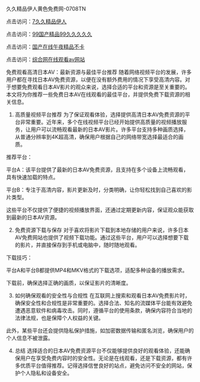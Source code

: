 久久精品伊人黄色免费网-0708TN

点击访问：<a href="https://heiliao2dmwwy.pages.dev">7久久精品伊人</a>

点击访问：<a href="https://heiliaoll4qsx.pages.dev">99国产精品99久久久久久</a>

点击访问：<a href="https://heiliaoe8ajia.pages.dev">国产在线午夜精品不卡</a>

点击访问：<a href="https://heiliaoxqkkct.pages.dev">综合网在线观看av网站</a>

免费观看高清日本AV：最新资源与最佳平台推荐
随着网络视频平台的发展，许多用户都在寻找日本AV免费资源，以便在没有额外费用的情况下享受高清内容。对于想要免费观看日本AV影片的观众来说，选择合适的平台和资源是至关重要的。本文将为你推荐一些免费日本AV在线观看的最佳平台，并提供免费下载资源的相关信息。

1. 高质量视频平台推荐
为了保证观看体验，选择提供高清日本AV免费资源的平台非常重要。近年来，多个在线视频平台已经开始提供高质量的视频播放服务，让用户可以流畅观看最新的日本AV影片。许多平台支持多种画质选择，从普通分辨率到4K超高清，确保用户根据自己的网络带宽选择最适合的画质。

推荐平台：

平台A：该平台提供了最新的日本AV免费资源，且支持在多个设备上流畅观看，具有快速加载的特点。

平台B：专注于高清内容，影片更新及时，分类明确，让你轻松找到自己喜欢的影片类型。

这些平台不仅提供了便捷的视频播放界面，还通过定期更新内容，保证观众能获取到最新的日本AV资源。

2. 免费资源下载与保存
对于喜欢将影片下载到本地存储的用户来说，许多日本AV免费网站也提供了视频下载功能。通过这些平台，用户可以选择想要下载的影片，并直接保存到手机或电脑中，随时随地观看。

下载技巧：

平台A和平台B都提供MP4和MKV格式的下载选项，适配多种设备的播放需求。

下载前，确保选择正确的画质，以保证影片的清晰度。

3. 如何确保观看的安全性与合规性
在互联网上搜索和观看日本AV免费影片时，确保安全性和合规性是非常重要的。选择合法、知名的流媒体平台能有效避免遭遇恶意软件和病毒攻击。同时，遵循平台的使用条款，确保内容符合当地的法律法规，也是保障个人权益的关键。

此外，某些平台还会提供隐私保护措施，如加密数据传输和匿名浏览，确保用户的个人信息不被泄露。

4. 总结
选择适合的日本AV免费资源平台不仅能够提供良好的观看体验，还能确保用户在享受免费内容时的安全性。无论是在线观看，还是下载资源，都有许多优质平台值得推荐。记得选择信誉良好的站点，避免访问不安全的网站，保护个人隐私和设备安全。


<span style="display:none;">[Canonical link] ( ）</span>












